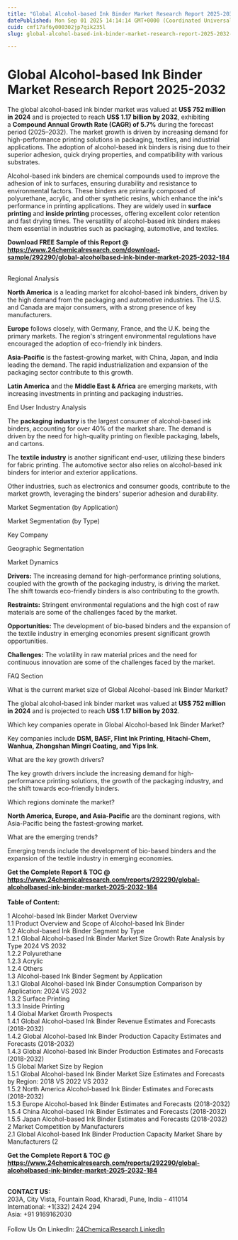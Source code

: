 ```yaml
---
title: "Global Alcohol-based Ink Binder Market Research Report 2025-2032"
datePublished: Mon Sep 01 2025 14:14:14 GMT+0000 (Coordinated Universal Time)
cuid: cmf17af6y000302jp7qik235l
slug: global-alcohol-based-ink-binder-market-research-report-2025-2032-1-1

---
```


# Global Alcohol-based Ink Binder Market Research Report 2025-2032

<p>The global alcohol-based ink binder market was valued at <strong>US$ 752 million in 2024</strong> and is projected to reach <strong>US$ 1.17 billion by 2032</strong>, exhibiting a <strong>Compound Annual Growth Rate (CAGR) of 5.7%</strong> during the forecast period (2025–2032). The market growth is driven by increasing demand for high-performance printing solutions in packaging, textiles, and industrial applications. The adoption of alcohol-based ink binders is rising due to their superior adhesion, quick drying properties, and compatibility with various substrates.</p><p>
</p><p>Alcohol-based ink binders are chemical compounds used to improve the adhesion of ink to surfaces, ensuring durability and resistance to environmental factors. These binders are primarily composed of polyurethane, acrylic, and other synthetic resins, which enhance the ink's performance in printing applications. They are widely used in <strong>surface printing</strong> and <strong>inside printing</strong> processes, offering excellent color retention and fast drying times. The versatility of alcohol-based ink binders makes them essential in industries such as packaging, automotive, and textiles.</p><div><b>Download FREE Sample of this Report @ 
            <a href="https://www.24chemicalresearch.com/download-sample/292290/global-alcoholbased-ink-binder-market-2025-2032-184">
            https://www.24chemicalresearch.com/download-sample/292290/global-alcoholbased-ink-binder-market-2025-2032-184</a></b></div><br><p>
Regional Analysis</p><p>
</p><p><strong>North America</strong> is a leading market for alcohol-based ink binders, driven by the high demand from the packaging and automotive industries. The U.S. and Canada are major consumers, with a strong presence of key manufacturers.</p><p>
</p><p><strong>Europe</strong> follows closely, with Germany, France, and the U.K. being the primary markets. The region's stringent environmental regulations have encouraged the adoption of eco-friendly ink binders.</p><p>
</p><p><strong>Asia-Pacific</strong> is the fastest-growing market, with China, Japan, and India leading the demand. The rapid industrialization and expansion of the packaging sector contribute to this growth.</p><p>
</p><p><strong>Latin America</strong> and the <strong>Middle East &amp; Africa</strong> are emerging markets, with increasing investments in printing and packaging industries.</p><p>
End User Industry Analysis</p><p>
</p><p>The <strong>packaging industry</strong> is the largest consumer of alcohol-based ink binders, accounting for over 40% of the market share. The demand is driven by the need for high-quality printing on flexible packaging, labels, and cartons.</p><p>
</p><p>The <strong>textile industry</strong> is another significant end-user, utilizing these binders for fabric printing. The automotive sector also relies on alcohol-based ink binders for interior and exterior applications.</p><p>
</p><p>Other industries, such as electronics and consumer goods, contribute to the market growth, leveraging the binders' superior adhesion and durability.</p><p>
Market Segmentation (by Application)</p><p>
</p><p>
Market Segmentation (by Type)</p><p>
</p><p>
Key Company</p><p>
</p><p>
Geographic Segmentation</p><p>
</p><p>
Market Dynamics</p><p>
</p><p><strong>Drivers:</strong> The increasing demand for high-performance printing solutions, coupled with the growth of the packaging industry, is driving the market. The shift towards eco-friendly binders is also contributing to the growth.</p><p>
</p><p><strong>Restraints:</strong> Stringent environmental regulations and the high cost of raw materials are some of the challenges faced by the market.</p><p>
</p><p><strong>Opportunities:</strong> The development of bio-based binders and the expansion of the textile industry in emerging economies present significant growth opportunities.</p><p>
</p><p><strong>Challenges:</strong> The volatility in raw material prices and the need for continuous innovation are some of the challenges faced by the market.</p><p>
FAQ Section</p><p>
What is the current market size of Global Alcohol-based Ink Binder Market?</p><p>
</p><p>The global alcohol-based ink binder market was valued at <strong>US$ 752 million in 2024</strong> and is projected to reach <strong>US$ 1.17 billion by 2032</strong>.</p><p>
Which key companies operate in Global Alcohol-based Ink Binder Market?</p><p>
</p><p>Key companies include <strong>DSM, BASF, Flint Ink Printing, Hitachi-Chem, Wanhua, Zhongshan Mingri Coating, and Yips Ink</strong>.</p><p>
What are the key growth drivers?</p><p>
</p><p>The key growth drivers include the increasing demand for high-performance printing solutions, the growth of the packaging industry, and the shift towards eco-friendly binders.</p><p>
Which regions dominate the market?</p><p>
</p><p><strong>North America, Europe, and Asia-Pacific</strong> are the dominant regions, with Asia-Pacific being the fastest-growing market.</p><p>
What are the emerging trends?</p><p>
</p><p>Emerging trends include the development of bio-based binders and the expansion of the textile industry in emerging economies.</p>

<div><b>Get the Complete Report & TOC @ 
            <a href="https://www.24chemicalresearch.com/reports/292290/global-alcoholbased-ink-binder-market-2025-2032-184">
            https://www.24chemicalresearch.com/reports/292290/global-alcoholbased-ink-binder-market-2025-2032-184</a></b></div><br>
            <b>Table of Content:</b><p>1 Alcohol-based Ink Binder Market Overview<br />
    1.1 Product Overview and Scope of Alcohol-based Ink Binder<br />
    1.2 Alcohol-based Ink Binder Segment by Type<br />
        1.2.1 Global Alcohol-based Ink Binder Market Size Growth Rate Analysis by Type 2024 VS 2032<br />
        1.2.2 Polyurethane<br />
        1.2.3 Acrylic<br />
        1.2.4 Others<br />
    1.3 Alcohol-based Ink Binder Segment by Application<br />
        1.3.1 Global Alcohol-based Ink Binder Consumption Comparison by Application: 2024 VS 2032<br />
        1.3.2 Surface Printing<br />
        1.3.3 Inside Printing<br />
    1.4 Global Market Growth Prospects<br />
        1.4.1 Global Alcohol-based Ink Binder Revenue Estimates and Forecasts (2018-2032)<br />
        1.4.2 Global Alcohol-based Ink Binder Production Capacity Estimates and Forecasts (2018-2032)<br />
        1.4.3 Global Alcohol-based Ink Binder Production Estimates and Forecasts (2018-2032)<br />
    1.5 Global Market Size by Region<br />
        1.5.1 Global Alcohol-based Ink Binder Market Size Estimates and Forecasts by Region: 2018 VS 2022 VS 2032<br />
        1.5.2 North America Alcohol-based Ink Binder Estimates and Forecasts (2018-2032)<br />
        1.5.3 Europe Alcohol-based Ink Binder Estimates and Forecasts (2018-2032)<br />
        1.5.4 China Alcohol-based Ink Binder Estimates and Forecasts (2018-2032)<br />
        1.5.5 Japan Alcohol-based Ink Binder Estimates and Forecasts (2018-2032)<br />
2 Market Competition by Manufacturers<br />
    2.1 Global Alcohol-based Ink Binder Production Capacity Market Share by Manufacturers (2</p>

<div><b>Get the Complete Report & TOC @ 
            <a href="https://www.24chemicalresearch.com/reports/292290/global-alcoholbased-ink-binder-market-2025-2032-184">
            https://www.24chemicalresearch.com/reports/292290/global-alcoholbased-ink-binder-market-2025-2032-184</a></b></div><br>

<b>CONTACT US:</b><br>
            203A, City Vista, Fountain Road, Kharadi, Pune, India - 411014<br>
            International: +1(332) 2424 294<br>
            Asia: +91 9169162030 <br><br>
            Follow Us On LinkedIn: <a href="https://www.linkedin.com/company/24chemicalresearch/">24ChemicalResearch LinkedIn</a>